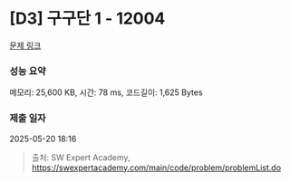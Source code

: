 # [D3] 구구단 1 - 12004 

[문제 링크](https://swexpertacademy.com/main/code/problem/problemDetail.do?contestProbId=AXkcWgFa8sADFAS8) 

### 성능 요약

메모리: 25,600 KB, 시간: 78 ms, 코드길이: 1,625 Bytes

### 제출 일자

2025-05-20 18:16



> 출처: SW Expert Academy, https://swexpertacademy.com/main/code/problem/problemList.do